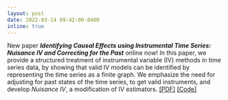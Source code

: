 ```yaml
---
layout: post
date: 2022-03-14 09:42:00-0400
inline: true
---
```

New paper __*Identifying Causal Effects using Instrumental Time Series: Nuisance IV and Correcting for the Past*__ online now! In this paper, we provide a structured treatment of instrumental variable (IV) methods in time series data, by showing that valid IV models can be identified by representing the time series as a finite graph. We emphasize the need for adjusting for past states of the time series, to get valid instruments, and develop _Nuisance IV_, a modification of IV estimators. [[PDF]](https://arxiv.org/pdf/2203.06056.pdf) [[Code]](https://github.com/nikolajthams/its-time)